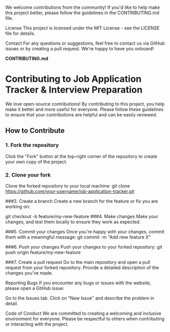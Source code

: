  
We welcome contributions from the community! If you'd like to help make this project better, please follow the guidelines in the CONTRIBUTING.md file.

License
This project is licensed under the MIT License - see the LICENSE file for details.

Contact
For any questions or suggestions, feel free to contact us via GitHub issues or by creating a pull request. We're happy to have you onboard!


**CONTRIBUTING.md**

 
# Contributing to Job Application Tracker & Interview Preparation

We love open-source contributions! By contributing to this project, you help make it better and more useful for everyone. Please follow these guidelines to ensure that your contributions are helpful and can be easily reviewed.

## How to Contribute

### 1. Fork the repository
Click the "Fork" button at the top-right corner of the repository to create your own copy of the project.

### 2. Clone your fork
Clone the forked repository to your local machine: 
    git clone https://github.com/your-username/job-application-tracker.git

###3. Create a branch
Create a new branch for the feature or fix you are working on:
 
git checkout -b feature/my-new-feature
###4. Make changes
Make your changes, and test them locally to ensure they work as expected.

###5. Commit your changes
Once you're happy with your changes, commit them with a meaningful message: 
    git commit -m "Add new feature X"

###6. Push your changes
Push your changes to your forked repository:
    git push origin feature/my-new-feature


###7. Create a pull request
Go to the main repository and open a pull request from your forked repository. Provide a detailed description of the changes you’ve made.


Reporting Bugs
If you encounter any bugs or issues with the website, please open a GitHub issue:

Go to the Issues tab.
Click on "New Issue" and describe the problem in detail.

Code of Conduct
We are committed to creating a welcoming and inclusive environment for everyone. Please be respectful to others when contributing or interacting with the project.
